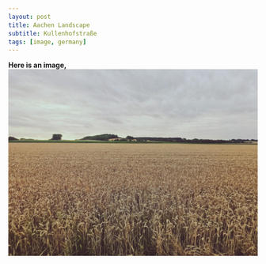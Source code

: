 ```yaml
---
layout: post
title: Aachen Landscape
subtitle: Kullenhofstraße
tags: [image, germany]
---
```


**Here is an image,**<br>
![](../_posts/2022-07-11-aachen-landscape.jpg)